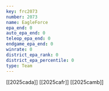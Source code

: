 ```yaml
---
key: frc2073
number: 2073
name: EagleForce
epa_end: 0
auto_epa_end: 0
teleop_epa_end: 0
endgame_epa_end: 0
winrate: 0
district_epa_rank: 0
district_epa_percentile: 0
type: Team
---
```

[[2025cada]]
[[2025cafr]]
[[2025camb]]
